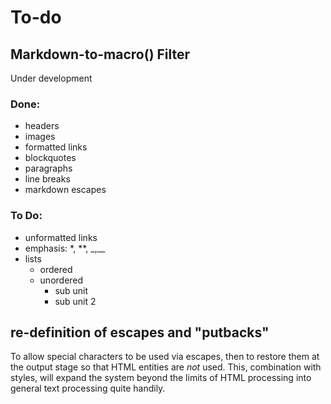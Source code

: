 # To-do

## Markdown-to-macro() Filter

Under development

### Done:

* headers
* images
* formatted links
* blockquotes
* paragraphs
* line breaks
* markdown escapes

### To Do:

* unformatted links
* emphasis: \*, \*\*, \_,\_\_
* lists
  * ordered
  * unordered
    * sub unit
	* sub unit 2

## re-definition of escapes and "putbacks"

To allow special characters to be used via escapes, then to restore them
at the output stage so that HTML entities are *not* used. This, combination with styles, will expand
the system beyond the limits of HTML processing into general text processing
quite handily.